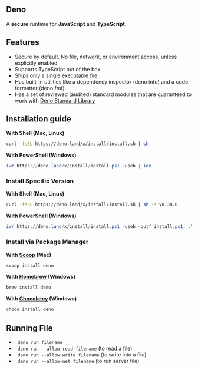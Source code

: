## Deno 
A **secure** runtime for **JavaScript** and **TypeScript**.

## Features
* Secure by default. No file, network, or environment access, unless explicitly enabled.
* Supports TypeScript out of the box.
* Ships only a single executable file.
* Has built-in utilities like a dependency inspector (deno info) and a code formatter (deno fmt).
* Has a set of reviewed (audited) standard modules that are guaranteed to work with [Deno Standard Library](https://deno.land/std)

## Installation guide 

**With Shell (Mac, Linux)**

```sh
curl -fsSL https://deno.land/x/install/install.sh | sh
```

**With PowerShell (Windows)**

```powershell
iwr https://deno.land/x/install/install.ps1 -useb | iex
```

### Install Specific Version

**With Shell (Mac, Linux)**

```sh
curl -fsSL https://deno.land/x/install/install.sh | sh -s v0.38.0
```

**With PowerShell (Windows)**

```powershell
iwr https://deno.land/x/install/install.ps1 -useb -outf install.ps1; .\install.ps1 v0.38.0
```

### Install via Package Manager

**With [Scoop](https://scoop.sh) (Mac)**

```powershell
scoop install deno
```

**With [Homebrew](https://formulae.brew.sh/formula/deno) (Windows)**

```sh
brew install deno
```

**With [Chocolatey](https://chocolatey.org/packages/deno) (Windows)**

```powershell
choco install deno
```
## Running File
* ``` deno run filename```
* ``` deno run --allow-read filename``` (to read a file)
* ``` deno run --allow-write filename``` (to write into a file)
* ``` deno run --allow-net filename``` (to run server file)
